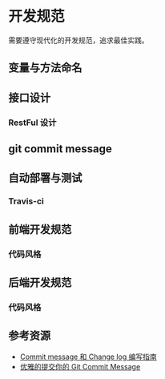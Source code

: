 # 开发规范

需要遵守现代化的开发规范，追求最佳实践。

## 变量与方法命名

## 接口设计

### RestFul 设计

## git commit message

## 自动部署与测试

### Travis-ci

## 前端开发规范

### 代码风格

## 后端开发规范

### 代码风格

## 参考资源

* [Commit message 和 Change log 编写指南](http://www.ruanyifeng.com/blog/2016/01/commit_message_change_log.html)
* [优雅的提交你的 Git Commit Message](https://juejin.im/post/5afc5242f265da0b7f44bee4)
